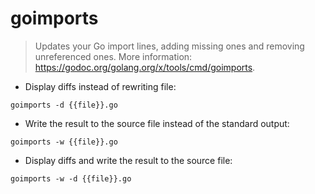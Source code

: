 # goimports

> Updates your Go import lines, adding missing ones and removing unreferenced ones.
> More information: <https://godoc.org/golang.org/x/tools/cmd/goimports>.

- Display diffs instead of rewriting file:

`goimports -d {{file}}.go`

- Write the result to the source file instead of the standard output:

`goimports -w {{file}}.go`

- Display diffs and write the result to the source file:

`goimports -w -d {{file}}.go`

